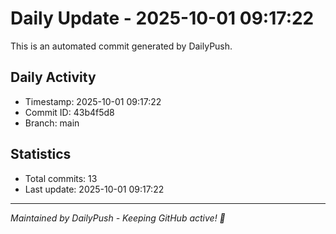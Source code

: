 # Daily Update - 2025-10-01 09:17:22

This is an automated commit generated by DailyPush.

## Daily Activity
- Timestamp: 2025-10-01 09:17:22
- Commit ID: 43b4f5d8
- Branch: main

## Statistics
- Total commits: 13
- Last update: 2025-10-01 09:17:22

---
*Maintained by DailyPush - Keeping GitHub active! 🚀*
